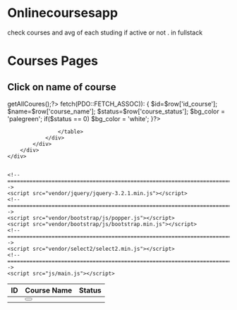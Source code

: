 # Onlinecoursesapp
check courses and avg of each studing if active or not . in fullstack
<?php
    require_once "DBConnection.php";
    require_once "courses.php";
    require_once "lecture.php";

    $db = new DBConnection();// מסוג משתנהDBConnection
    $index=1
?>

<!DOCTYPE html>
<html lang="en">

<head>
    <title>Table V01</title>
    <meta charset="UTF-8">
    <meta name="viewport" content="width=device-width, initial-scale=1">
    <!--===============================================================================================-->
    <link rel="icon" type="image/png" href="images/icons/favicon.ico" />
    <!--===============================================================================================-->
    <link rel="stylesheet" type="text/css" href="vendor/bootstrap/css/bootstrap.min.css">
    <!--===============================================================================================-->
    <link rel="stylesheet" type="text/css" href="fonts/font-awesome-4.7.0/css/font-awesome.min.css">
    <!--===============================================================================================-->
    <link rel="stylesheet" type="text/css" href="vendor/animate/animate.css">
    <!--===============================================================================================-->
    <link rel="stylesheet" type="text/css" href="vendor/select2/select2.min.css">
    <!--===============================================================================================-->
    <link rel="stylesheet" type="text/css" href="vendor/perfect-scrollbar/perfect-scrollbar.css">
    <!--===============================================================================================-->
    <link rel="stylesheet" type="text/css" href="css/util.css">
    <link rel="stylesheet" type="text/css" href="css/main.css">
    <!--===============================================================================================-->
</head>

<body>
    <div class="limiter">
        <div class="container-table100">
            <div class="wrap-table100">
                <div class="table100">
                <h1>Courses Pages</h1>
                    <h2>Click on name of course</h2>
                    <table>
                        <thead>
                            <tr class="table100-head">
                                <th class="column1">ID</th>
                                <th class="column2">Course Name</th>
                                <th class="column3">Status</th>
                            </tr>
                        </thead>
                        <?php $res = $db->getAllCoures();?>
                        <tbody>
                            <?php while($row = $res->fetch(PDO::FETCH_ASSOC)):
                            {
                                        $id=$row['id_course'];
                                        $name=$row['course_name'];
                                        $status=$row['course_status'];
                                        $bg_color = 'palegreen';
                                        if($status == 0)
                                            $bg_color = 'white';
                            }?>
                            <tr style="background-color: <?php echo $bg_color ?>">
                                <td class="column1"><?php echo $id;?></td>
                                <td class="column2"><a href="lecturePage.php?id_course=<?php echo $id;?>"><button type="course_name" class=" btn btn-primary"><?php echo $name;?></button></a></td>
                                <td class="column3"><?php echo $status;?></td>
                            </tr>
                            <?php endwhile;?>
                        </tbody>
                        
                    </table>
                </div>
            </div>
        </div>
    </div>


    <!--===============================================================================================-->
    <script src="vendor/jquery/jquery-3.2.1.min.js"></script>
    <!--===============================================================================================-->
    <script src="vendor/bootstrap/js/popper.js"></script>
    <script src="vendor/bootstrap/js/bootstrap.min.js"></script>
    <!--===============================================================================================-->
    <script src="vendor/select2/select2.min.js"></script>
    <!--===============================================================================================-->
    <script src="js/main.js"></script>

</body>

</html>
